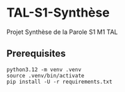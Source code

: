 # TAL-S1-Synthèse
Projet Synthèse de la Parole S1 M1 TAL

## Prerequisites

```
python3.12 -m venv .venv
source .venv/bin/activate
pip install -U -r requirements.txt
```
